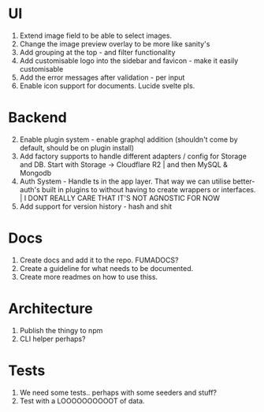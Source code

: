 # UI

1. Extend image field to be able to select images.
2. Change the image preview overlay to be more like sanity's
3. Add grouping at the top - and filter functionality
4. Add customisable logo into the sidebar and favicon - make it easily customisable
5. Add the error messages after validation - per input
6. Enable icon support for documents. Lucide svelte pls.

# Backend

2. Enable plugin system - enable graphql addition (shouldn't come by default, should be on plugin install)
3. Add factory supports to handle different adapters / config for Storage and DB. Start with Storage -> Cloudflare R2 | and then MySQL & Mongodb
4. Auth System - Handle ts in the app layer. That way we can utilise better-auth's built in plugins to without having to create wrappers or interfaces. | I DONT REALLY CARE THAT IT'S NOT AGNOSTIC FOR NOW
5. Add support for version history - hash and shit

# Docs

1. Create docs and add it to the repo. FUMADOCS?
2. Create a guideline for what needs to be documented.
3. Create more readmes on how to use thiss.

# Architecture

1. Publish the thingy to npm
2. CLI helper perhaps?

# Tests

1. We need some tests.. perhaps with some seeders and stuff?
2. Test with a LOOOOOOOOOOT of data.
